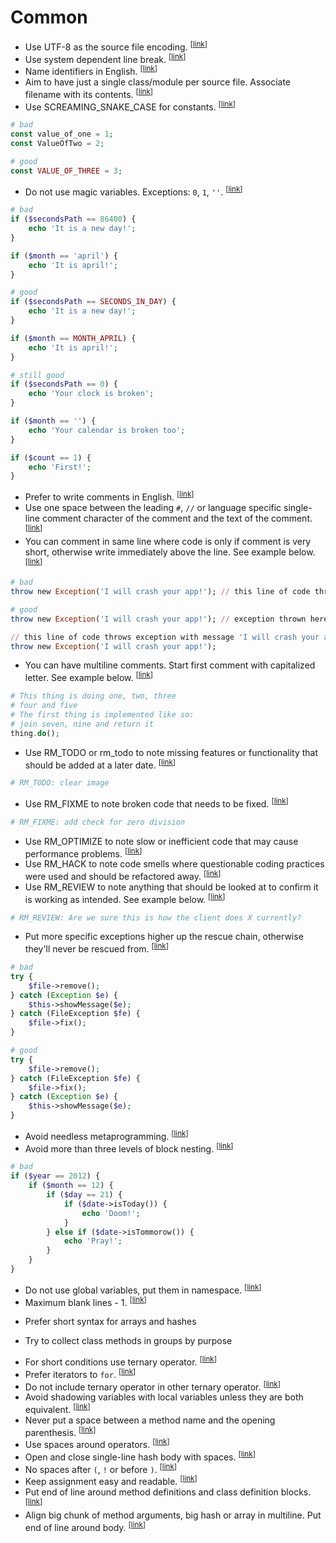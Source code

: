 Common
======

* <a name="encoding"></a>Use UTF-8 as the source file encoding. <sup>[[link](#encoding)]</sup>
* <a name="line-break"></a>Use system dependent line break. <sup>[[link](#line-break)]</sup>
* <a name="identifiers-naming"></a>Name identifiers in English. <sup>[[link](#identifiers-naming)]</sup>
* <a name="modularity"></a>Aim to have just a single class/module per source file. Associate filename with its contents. <sup>[[link](#modularity)]</sup>
* <a name="constants-naming"></a>Use SCREAMING_SNAKE_CASE for constants. <sup>[[link](#constants-naming)]</sup>
```PHP
# bad
const value_of_one = 1;
const ValueOfTwo = 2;

# good
const VALUE_OF_THREE = 3;
```
* <a name="magic-variables"></a>Do not use magic variables. Exceptions: `0`, `1`, `''`. <sup>[[link](#magic-variables)]</sup>
```PHP
# bad
if ($secondsPath == 86400) {
    echo 'It is a new day!';
}

if ($month == 'april') {
    echo 'It is april!';
}

# good
if ($secondsPath == SECONDS_IN_DAY) {
    echo 'It is a new day!';
}

if ($month == MONTH_APRIL) {
    echo 'It is april!';
}

# still good
if ($secondsPath == 0) {
    echo 'Your clock is broken';
}

if ($month == '') {
    echo 'Your calendar is broken too';
}

if ($count == 1) {
    echo 'First!';
}

```
* <a name="commenting"></a>Prefer to write comments in English. <sup>[[link](#commenting)]</sup>
* <a name="comment-sign"></a>Use one space between the leading `#`, `//` or language specific single-line comment character of the comment and the text of the comment. <sup>[[link](#comment-sign)]</sup>
* <a name="comment-place"></a>You can comment in same line where code is only if comment is very short, otherwise write immediately above the line. See example below. <sup>[[link](#comment-place)]</sup>
```Ruby
# bad
throw new Exception('I will crash your app!'); // this line of code throws exception with message 'I will crash your app!'

# good
throw new Exception('I will crash your app!'); // exception thrown here

// this line of code throws exception with message 'I will crash your app!'
throw new Exception('I will crash your app!');
```
* <a name="multiline-comments"></a>You can have multiline comments. Start first comment with capitalized letter. See example below. <sup>[[link](#multiline-comments)]</sup>
```PHP
# This thing is doing one, two, three
# four and five
# The first thing is implemented like so:
# join seven, nine and return it
thing.do();
```
* <a name="annotation-todo"></a>Use RM_TODO or rm_todo to note missing features or functionality that should be added at a later date. <sup>[[link](#annotation-todo)]</sup>
```PHP
# RM_TODO: clear image
```
* <a name="annotation-fixme"></a>Use RM_FIXME to note broken code that needs to be fixed. <sup>[[link](#annotation-fixme)]</sup>
```PHP
# RM_FIXME: add check for zero division
```
* <a name="annotation-optimize"></a>Use RM_OPTIMIZE to note slow or inefficient code that may cause performance problems. <sup>[[link](#annotation-optimize)]</sup>
* <a name="annotation-hack"></a>Use RM_HACK to note code smells where questionable coding practices were used and should be refactored away. <sup>[[link](#annotation-hack)]</sup>
* <a name="annotation-review"></a>Use RM_REVIEW to note anything that should be looked at to confirm it is working as intended. See example below. <sup>[[link](#annotation-review)]</sup>
```Ruby
# RM_REVIEW: Are we sure this is how the client does X currently?
```
* <a name="exceptions-order"></a>Put more specific exceptions higher up the rescue chain, otherwise they'll never be rescued from. <sup>[[link](#exceptions-order)]</sup>
```PHP
# bad
try {
    $file->remove();
} catch (Exception $e) {
    $this->showMessage($e);
} catch (FileException $fe) {
    $file->fix();
}

# good
try {
    $file->remove();
} catch (FileException $fe) {
    $file->fix();
} catch (Exception $e) {
    $this->showMessage($e);
}
```
* <a name="metaprogramming"></a>Avoid needless metaprogramming. <sup>[[link](#metaprogramming)]</sup>
* <a name="nesting-level"></a>Avoid more than three levels of block nesting. <sup>[[link](#nesting-level)]</sup>
```PHP
# bad
if ($year == 2012) {
    if ($month == 12) {
        if ($day == 21) {
            if ($date->isToday()) {
                echo 'Doom!';
            }
        } else if ($date->isTommorow()) {
            echo 'Pray!';
        }
    }
}
```
* <a name="global-variables"></a>Do not use global variables, put them in namespace. <sup>[[link](#global-variables)]</sup>
* <a name="blank-lines"></a>Maximum blank lines - 1. <sup>[[link](#blank-lines)]</sup>

- Prefer short syntax for arrays and hashes

- Try to collect class methods in groups by purpose

* <a name="ternary-operator"></a>For short conditions use ternary operator. <sup>[[link](#ternary-operator)]</sup>
* <a name="iterator"></a>Prefer iterators to `for`. <sup>[[link](#iterator)]</sup>
* <a name="embedded-ternary-operator"></a>Do not include ternary operator in other ternary operator. <sup>[[link](#embedded-ternary-operator)]</sup>
* <a name="shadowing-variables"></a>Avoid shadowing variables with local variables unless they are both equivalent. <sup>[[link](#shadowing-variables)]</sup>
* <a name="method-space-parenthesis"></a>Never put a space between a method name and the opening parenthesis. <sup>[[link](#method-space-parenthesis)]</sup>
* <a name="operator-space"></a>Use spaces around operators. <sup>[[link](#operator-space)]</sup>
* <a name="hash-space"></a>Open and close single-line hash body with spaces. <sup>[[link](#hash-space)]</sup>
* <a name="bracket-space"></a>No spaces after `(`, `!` or before `)`. <sup>[[link](#bracket-space)]</sup>
* <a name="assignment"></a>Keep assignment easy and readable. <sup>[[link](#assignment)]</sup>
* <a name="method-definitions"></a>Put end of line around method definitions and class definition blocks. <sup>[[link](#method-definitions)]</sup>
* <a name="long-arguments"></a>Align big chunk of method arguments, big hash or array in multiline. Put end of line around body. <sup>[[link](#long-arguments)]</sup>




